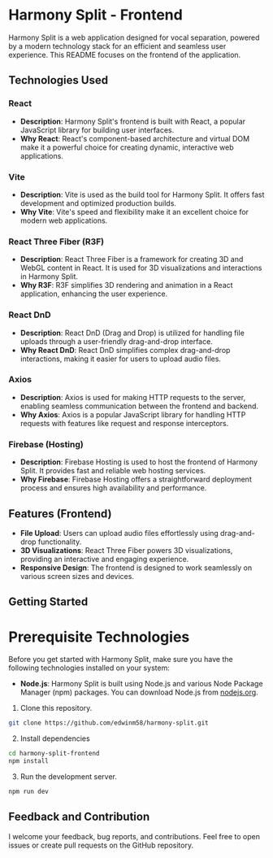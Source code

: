 # Harmony Split - Frontend

Harmony Split is a web application designed for vocal separation, powered by a modern technology stack for an efficient and seamless user experience. This README focuses on the frontend of the application.

## Technologies Used

### React

- **Description**: Harmony Split's frontend is built with React, a popular JavaScript library for building user interfaces.
- **Why React**: React's component-based architecture and virtual DOM make it a powerful choice for creating dynamic, interactive web applications.

### Vite

- **Description**: Vite is used as the build tool for Harmony Split. It offers fast development and optimized production builds.
- **Why Vite**: Vite's speed and flexibility make it an excellent choice for modern web applications.

### React Three Fiber (R3F)

- **Description**: React Three Fiber is a framework for creating 3D and WebGL content in React. It is used for 3D visualizations and interactions in Harmony Split.
- **Why R3F**: R3F simplifies 3D rendering and animation in a React application, enhancing the user experience.

### React DnD

- **Description**: React DnD (Drag and Drop) is utilized for handling file uploads through a user-friendly drag-and-drop interface.
- **Why React DnD**: React DnD simplifies complex drag-and-drop interactions, making it easier for users to upload audio files.

### Axios

- **Description**: Axios is used for making HTTP requests to the server, enabling seamless communication between the frontend and backend.
- **Why Axios**: Axios is a popular JavaScript library for handling HTTP requests with features like request and response interceptors.

### Firebase (Hosting)

- **Description**: Firebase Hosting is used to host the frontend of Harmony Split. It provides fast and reliable web hosting services.
- **Why Firebase**: Firebase Hosting offers a straightforward deployment process and ensures high availability and performance.

## Features (Frontend)

- **File Upload**: Users can upload audio files effortlessly using drag-and-drop functionality.
- **3D Visualizations**: React Three Fiber powers 3D visualizations, providing an interactive and engaging experience.
- **Responsive Design**: The frontend is designed to work seamlessly on various screen sizes and devices.

## Getting Started

# Prerequisite Technologies

Before you get started with Harmony Split, make sure you have the following technologies installed on your system:

- **Node.js**: Harmony Split is built using Node.js and various Node Package Manager (npm) packages. You can download Node.js from [nodejs.org](https://nodejs.org/).


1. Clone this repository.

```bash
git clone https://github.com/edwinm58/harmony-split.git
```

2. Install dependencies

```bash
cd harmony-split-frontend
npm install
```

3. Run the development server.

```bash
npm run dev
```

## Feedback and Contribution

I welcome your feedback, bug reports, and contributions. Feel free to open issues or create pull requests on the GitHub repository.
